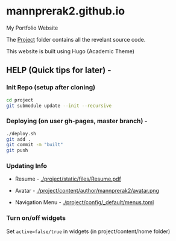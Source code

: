 # mannprerak2.github.io

My Portfolio Website

The [Project](./project) folder contains all the revelant source code.

This website is built using Hugo (Academic Theme)


## HELP (Quick tips for later) -

### Init Repo (setup after cloning)
```bash
cd project
git submodule update --init --recursive
```

### Deploying (on user gh-pages, master branch) -
```bash
./deploy.sh
git add .
git commit -m "built"
git push
```

### Updating Info
- Resume - [./project/static/files/Resume.pdf](./project/static/files/Resume.pdf)

- Avatar - [./project/content/author/mannprerak2/avatar.png](./project/content/author/mannprerak2/avatar.png)

- Navigation Menu - [./project/config/_default/menus.toml](./project/config/_default/menus.toml)

### Turn on/off widgets
Set `active=false/true` in widgets (in project/content/home folder)
